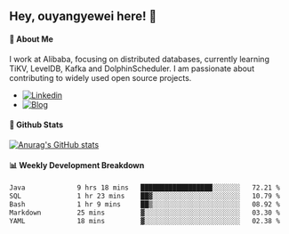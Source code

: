 ## Hey, ouyangyewei here! :wave:

#### :rocket: About Me
I work at Alibaba, focusing on distributed databases, currently learning TiKV, LevelDB, Kafka and DolphinScheduler. I am passionate about contributing to widely used open source projects.

- [![Linkedin](https://img.shields.io/badge/LinkedIn-ouyangyewei-blue)](https://www.linkedin.com/in/ouyangyewei/)
- [![Blog](https://img.shields.io/badge/Blog-yeweiouyang-orange)](https://blog.csdn.net/yeweiouyang)

#### :star2: Github Stats
[![Anurag's GitHub stats](https://github-readme-stats.vercel.app/api?username=ouyangyewei&show_icons=true&cache_seconds=3600&theme=tokyonight)](https://github.com/anuraghazra/github-readme-stats)

#### :bar_chart: Weekly Development Breakdown
<!--START_SECTION:waka-->

```txt
Java             9 hrs 18 mins   ██████████████████░░░░░░░   72.21 %
SQL              1 hr 23 mins    ██▓░░░░░░░░░░░░░░░░░░░░░░   10.79 %
Bash             1 hr 9 mins     ██▒░░░░░░░░░░░░░░░░░░░░░░   08.92 %
Markdown         25 mins         ▓░░░░░░░░░░░░░░░░░░░░░░░░   03.30 %
YAML             18 mins         ▓░░░░░░░░░░░░░░░░░░░░░░░░   02.38 %
```

<!--END_SECTION:waka-->
